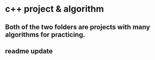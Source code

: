 # c++ project & algorithm
## Both of the two folders are projects with many algorithms for practicing.
## readme update